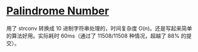 # [Palindrome Number](https://leetcode.com/problems/palindrome-number/description/)

用了 strconv 转换成 10 进制字符串处理的，时间复杂度 O(n)。还是写起来简单的算法好用。实际耗时 60ms（通过了 11508/11508 种情况，超越了 88% 的提交）。
